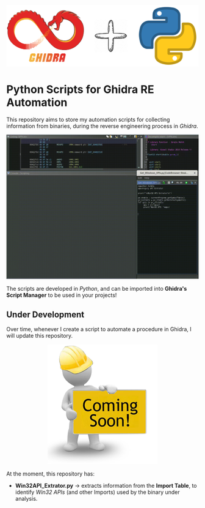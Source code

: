 <p align="center">
  <img src="./Images/ghidra_python.png" alt="Icon">
</p>

# Python Scripts for Ghidra RE Automation

This repository aims to store my automation scripts for collecting information from binaries, during the reverse engineering process in *Ghidra*.

<p align="center">
  <img src="./Images/ghidra_script_exec.gif" alt="Script Execution">
</p>

The scripts are developed in *Python*, and can be imported into **Ghidra's Script Manager** to be used in your projects!

## Under Development

Over time, whenever I create a script to automate a procedure in Ghidra, I will update this repository.

<p align="center">
  <img src="./Images/under-construction.png" alt="Script Execution">
</p>

At the moment, this repository has:

- **Win32API_Extrator.py** -> extracts information from the **Import Table**, to identify *Win32 APIs* (and other Imports) used by the binary under analysis.


